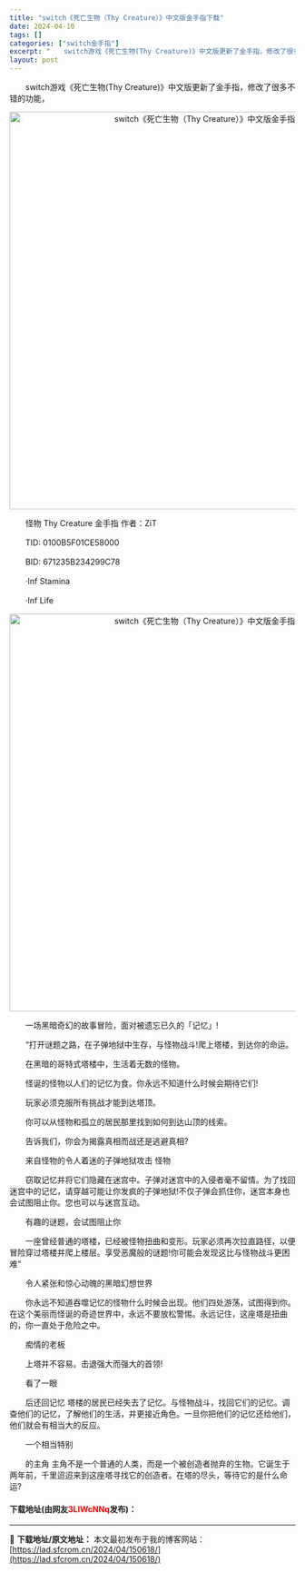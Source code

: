 ```yaml
---
title: "switch《死亡生物（Thy Creature）》中文版金手指下载"
date: 2024-04-10
tags: []
categories: ["switch金手指"]
excerpt: "　　switch游戏《死亡生物(Thy Creature)》中文版更新了金手指，修改了很多不错的功能， 　　怪物 Thy Creature 金手指 作者：ZiT 　　TID: 0100B5F01CE58000 　　BID: 671235B234299C78 　　&middot;Inf Stamina&hellip;"
layout: post
---
```


 <p>　　switch游戏《死亡生物(Thy Creature)》中文版更新了金手指，修改了很多不错的功能，</p> <p align="center"><img align="" border="0" src="https://lad.sfcrom.cn/wp-content/uploads/2024/04/20240410_6615ecc1bf268.webp" width="700" alt="switch《死亡生物（Thy Creature）》中文版金手指下载" /></p> <p>　　怪物 Thy Creature 金手指 作者：ZiT</p> <p>　　TID: 0100B5F01CE58000</p> <p>　　BID: 671235B234299C78</p> <p>　　&middot;Inf Stamina</p> <p>　　&middot;Inf Life</p> <p align="center"><img align="" border="0" src="https://lad.sfcrom.cn/wp-content/uploads/2024/04/20240410_6615ecc223491.webp" width="700" alt="switch《死亡生物（Thy Creature）》中文版金手指下载" /></p> <p>　　一场黑暗奇幻的故事冒险，面对被遗忘已久的「记忆」!</p> <p>　　&ldquo;打开谜题之路，在子弹地狱中生存，与怪物战斗!爬上塔楼，到达你的命运。</p> <p>　　在黑暗的哥特式塔楼中，生活着无数的怪物。</p> <p>　　怪诞的怪物以人们的记忆为食。你永远不知道什么时候会期待它们!</p> <p>　　玩家必须克服所有挑战才能到达塔顶。</p> <p>　　你可以从怪物和孤立的居民那里找到如何到达山顶的线索。</p> <p>　　告诉我们，你会为揭露真相而战还是逃避真相?</p> <p>　　来自怪物的令人着迷的子弹地狱攻击 怪物</p> <p>　　窃取记忆并将它们隐藏在迷宫中。子弹对迷宫中的入侵者毫不留情。为了找回迷宫中的记忆，请穿越可能让你发疯的子弹地狱!不仅子弹会抓住你，迷宫本身也会试图阻止你。您也可以与迷宫互动。</p> <p>　　有趣的谜题，会试图阻止你</p> <p>　　一座曾经普通的塔楼，已经被怪物扭曲和变形。玩家必须再次拉直路径，以便冒险穿过塔楼并爬上楼层。享受恶魔般的谜题!你可能会发现这比与怪物战斗更困难&ldquo;</p> <p>　　令人紧张和惊心动魄的黑暗幻想世界</p> <p>　　你永远不知道吞噬记忆的怪物什么时候会出现。他们四处游荡，试图得到你。在这个美丽而怪诞的奇迹世界中，永远不要放松警惕。永远记住，这座塔是扭曲的，你一直处于危险之中。</p> <p>　　痴情的老板</p> <p>　　上塔并不容易。击退强大而强大的首领!</p> <p>　　看了一眼</p> <p>　　后还回记忆 塔楼的居民已经失去了记忆。与怪物战斗，找回它们的记忆。调查他们的记忆，了解他们的生活，并更接近角色。一旦你把他们的记忆还给他们，他们就会有相当大的反应。</p> <p>　　一个相当特别</p> <p>　　的主角 主角不是一个普通的人类，而是一个被创造者抛弃的生物。它诞生于两年前，千里迢迢来到这座塔寻找它的创造者。在塔的尽头，等待它的是什么命运?</p> <p><h4>下载地址(由网友<font color="red">3LIWcNNq</font>发布)：</h4></p> 

---
📖 **下载地址/原文地址：** 本文最初发布于我的博客网站：[https://lad.sfcrom.cn/2024/04/150618/](https://lad.sfcrom.cn/2024/04/150618/)
